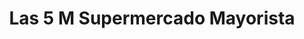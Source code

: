 ---
title: "Las 5 M Supermercado Mayorista"
url: /gualeguaychu/las-5-m-supermercado-mayorista/
shop: supermercado
---